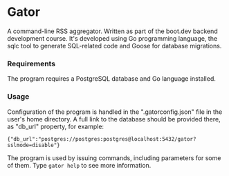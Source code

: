 # Gator

A command-line RSS aggregator. Written as part of the boot.dev backend development course. It's developed using Go programming language, the sqlc tool to generate SQL-related code and Goose for database migrations.

### Requirements

The program requires a PostgreSQL database and Go language installed.

### Usage

Configuration of the program is handled in the ".gatorconfig.json" file in the user's home directory. A full link to the database should be provided there, as "db_url" property, for example:

`
{"db_url":"postgres://postgres:postgres@localhost:5432/gator?sslmode=disable"}
`

The program is used by issuing commands, including parameters for some of them. Type `gator help` to see more information.